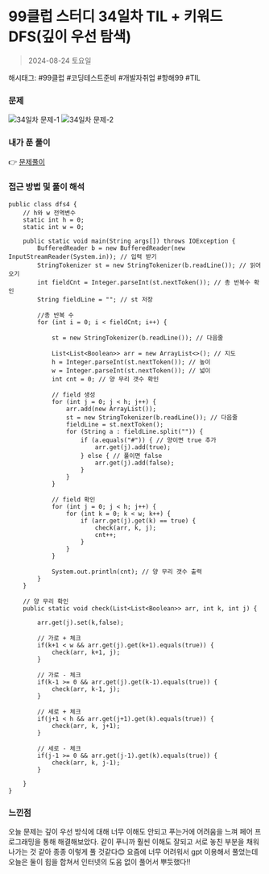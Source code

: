 # 99클럽 스터디 34일차 TIL + 키워드 DFS(깊이 우선 탐색)
> 2024-08-24 토요일

해시태그: #99클럽 #코딩테스트준비 #개발자취업 #항해99 #TIL

### 문제
![34일차 문제-1](https://github.com/user-attachments/assets/fb835b4b-b3ab-4149-964d-4323a364d83e)
![34일차 문제-2](https://github.com/user-attachments/assets/b2adef93-06f3-4d09-ab0d-ef42d30534dc)

### 내가 푼 풀이
👉 [문제풀이](https://github.com/subbangE/codingTest-study/blob/master/src/day_34/dfs4.java)

### 접근 방법 및 풀이 해석
```
public class dfs4 {
    // h와 w 전역변수
    static int h = 0;
    static int w = 0;

    public static void main(String args[]) throws IOException {
        BufferedReader b = new BufferedReader(new InputStreamReader(System.in)); // 입력 받기
        StringTokenizer st = new StringTokenizer(b.readLine()); // 읽어오기
        int fieldCnt = Integer.parseInt(st.nextToken()); // 총 반복수 확인
        String fieldLine = ""; // st 저장

        //총 반복 수
        for (int i = 0; i < fieldCnt; i++) {

            st = new StringTokenizer(b.readLine()); // 다음줄

            List<List<Boolean>> arr = new ArrayList<>(); // 지도
            h = Integer.parseInt(st.nextToken()); // 높이
            w = Integer.parseInt(st.nextToken()); // 넓이
            int cnt = 0; // 양 무리 갯수 확인

            // field 생성
            for (int j = 0; j < h; j++) {
                arr.add(new ArrayList());
                st = new StringTokenizer(b.readLine()); // 다음줄
                fieldLine = st.nextToken();
                for (String a : fieldLine.split("")) {
                    if (a.equals("#")) { // 양이면 true 추가
                        arr.get(j).add(true);
                    } else { // 풀이면 false
                        arr.get(j).add(false);
                    }
                }
            }

            // field 확인
            for (int j = 0; j < h; j++) {
                for (int k = 0; k < w; k++) {
                    if (arr.get(j).get(k) == true) {
                        check(arr, k, j);
                        cnt++;
                    }
                }
            }

            System.out.println(cnt); // 양 무리 갯수 출력
        }
    }

    // 양 무리 확인
    public static void check(List<List<Boolean>> arr, int k, int j) {

        arr.get(j).set(k,false);

        // 가로 + 체크
        if(k+1 < w && arr.get(j).get(k+1).equals(true)) {
            check(arr, k+1, j);
        }

        // 가로 - 체크
        if(k-1 >= 0 && arr.get(j).get(k-1).equals(true)) {
            check(arr, k-1, j);
        }

        // 세로 + 체크
        if(j+1 < h && arr.get(j+1).get(k).equals(true)) {
            check(arr, k, j+1);
        }

        // 세로 - 체크
        if(j-1 >= 0 && arr.get(j-1).get(k).equals(true)) {
            check(arr, k, j-1);
        }

    }
}

```

### 느낀점
오늘 문제는 깊이 우선 방식에 대해 너무 이해도 안되고 푸는거에 어려움을 느껴 페어 프로그래밍을 통해 해결해보았다. 같이 푸니까 훨씬 이해도 잘되고 서로 놓친 부분을 채워나가는 것 같아 종종 이렇게 풀 것같다😊 요즘에 너무 어려워서 gpt 이용해서 풀었는데 오늘은 둘이 힘을 합쳐서 인터넷의 도움 없이 풀어서 뿌듯했다!!
